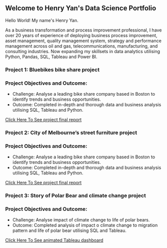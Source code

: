 ## Welcome to Henry Yan's Data Science Portfolio

Hello World! My name's Henry Yan. 

As a business transformation and process improvement professional, I have over 20 years of experience of deploying business process improvement, asset management, quality management system, strategy and performance management across oil and gas, telecommunications, manufacturing, and consulting industries.  Now expanding my skillsets in data analytics utilising Python, Pandas, SQL, Tableau and Power BI. 

### Project 1: Bluebikes bike share project

### Project Objectives and Outcome: 

- Challenge: Analyse a leading bike share company based in Boston to identify trends and business opportunities.
- Outcome: Completed in-depth and thorough data and business analysis utilising SQL, Tableau and Python.

[Click Here To See project final report](https://www.scribd.com/document/502021676/GA-Project-2-Bluebikes-Data-Analytics-final)

### Project 2: City of Melbourne’s street furniture project

### Project Objectives and Outcome: 

- Challenge: Analyse a leading bike share company based in Boston to identify trends and business opportunities.
- Outcome: Completed in-depth and thorough data and business analysis utilising SQL, Tableau and Python.

[Click Here To See project final report](https://www.scribd.com/document/502022713/GA-Project-Capstone-City-of-Melbourne-Street-Furniture-final)

### Project 3: Story of Polar Bear and climate change project 

### Project Objectives and Outcome: 

- Challenge: Analyse impact of climate change to life of polar bears.
- Outcome: Completed analysis of impact o climate change to migration pattern and life of polar bear utilising SQL and Tableau.

[Click Here To See animated Tableau dashboard](https://public.tableau.com/profile/henry6369#!/vizhome/DataAnalyticsProject4_PolarBear/StoryofPolarBears)
